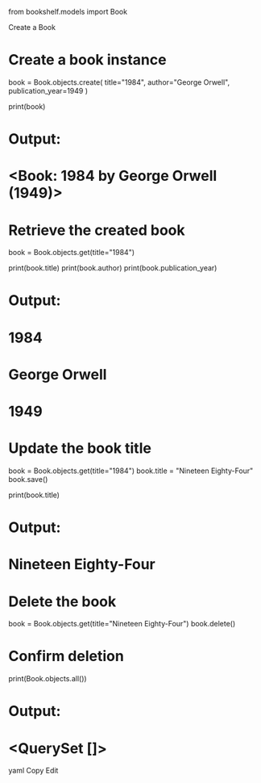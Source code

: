 from bookshelf.models import Book

Create a Book

# Create a book instance
book = Book.objects.create(
    title="1984",
    author="George Orwell",
    publication_year=1949
)

print(book)
# Output:
# <Book: 1984 by George Orwell (1949)>


# Retrieve the created book
book = Book.objects.get(title="1984")

print(book.title)
print(book.author)
print(book.publication_year)

# Output:
# 1984
# George Orwell
# 1949

# Update the book title
book = Book.objects.get(title="1984")
book.title = "Nineteen Eighty-Four"
book.save()

print(book.title)

# Output:
# Nineteen Eighty-Four

# Delete the book
book = Book.objects.get(title="Nineteen Eighty-Four")
book.delete()

# Confirm deletion
print(Book.objects.all())

# Output:
# <QuerySet []>
yaml
Copy
Edit
